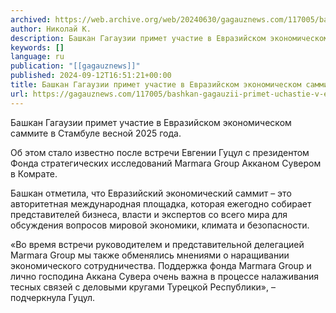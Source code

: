 ```yaml
---
archived: https://web.archive.org/web/20240630/gagauznews.com/117005/bashkan-gagauzii-primet-uchastie-v-evrazijskom-ekonomicheskom-sammite.html
author: Николай К.
description: Башкан Гагаузии примет участие в Евразийском экономическом саммите в Стамбуле весной 2025 года. Об этом стало известно после встречи Евгении Гуцул с президентом Фонда стратегических исследований Marmara Group Акканом Сувером в Комрате. Башкан отметила, что Евразийский экономический саммит – это авторитетная международная площадка, которая ежегодно собирает представителей бизнеса, власти и экспертов со всего мира для обсуждения вопросов мировой экономики, климата и безопасности. «Во время встречи руководителем и представительной делегацией Marmara Group мы также обменялись мнениями о наращивании экономического сотрудничества. Поддержка фонда Marmara Group и лично господина Аккана Сувера очень важна в процессе налаживания тесных связей с деловыми кругами Турецкой Республики», […]
keywords: []
language: ru
publication: "[[gagauznews]]"
published: 2024-09-12T16:51:21+00:00
title: Башкан Гагаузии примет участие в Евразийском экономическом саммите
url: https://gagauznews.com/117005/bashkan-gagauzii-primet-uchastie-v-evrazijskom-ekonomicheskom-sammite.html
---
```


Башкан Гагаузии примет участие в Евразийском экономическом саммите в Стамбуле весной 2025 года.

Об этом стало известно после встречи Евгении Гуцул с президентом Фонда стратегических исследований Marmara Group Акканом Сувером в Комрате.

Башкан отметила, что Евразийский экономический саммит – это авторитетная международная площадка, которая ежегодно собирает представителей бизнеса, власти и экспертов со всего мира для обсуждения вопросов мировой экономики, климата и безопасности.

«Во время встречи руководителем и представительной делегацией Marmara Group мы также обменялись мнениями о наращивании экономического сотрудничества. Поддержка фонда Marmara Group и лично господина Аккана Сувера очень важна в процессе налаживания тесных связей с деловыми кругами Турецкой Республики», – подчеркнула Гуцул.